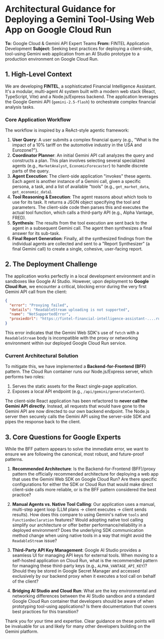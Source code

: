 # Architectural Guidance for Deploying a Gemini Tool-Using Web App on Google Cloud Run

**To:** Google Cloud & Gemini API Expert Teams
**From:** FINTEL Application Development
**Subject:** Seeking best practices for deploying a client-side, tool-using Gemini web application from an AI Studio prototype to a production environment on Google Cloud Run.

## 1. High-Level Context

We are developing **FINTEL**, a sophisticated Financial Intelligence Assistant. It's a modular, multi-agent AI system built with a modern web stack (React, TypeScript, Vite) and a Node.js/Express backend. The application leverages the Google Gemini API (`gemini-2.5-flash`) to orchestrate complex financial analysis tasks.

### Core Application Workflow

The workflow is inspired by a ReAct-style agentic framework:

1.  **User Query**: A user submits a complex financial query (e.g., "What is the impact of a 10% tariff on the automotive industry in the USA and Eurozone?").
2.  **Coordinator Planner**: An initial Gemini API call analyzes the query and constructs a plan. This plan involves selecting several specialized agents (e.g., `MarketAnalyst`, `EconomicForecaster`) to handle discrete parts of the query.
3.  **Agent Execution**: The client-side application "invokes" these agents. Each agent is another instance of a Gemini call, given a specific persona, a task, and a list of available "tools" (e.g., `get_market_data`, `get_economic_data`).
4.  **Tool Reasoning & Execution**: The agent reasons about which tools to use for its task. It returns a JSON object specifying the tool and parameters. The client-side code then parses this and executes the actual tool function, which calls a third-party API (e.g., Alpha Vantage, FRED).
5.  **Synthesis**: The results from the tool execution are sent back to the agent in a subsequent Gemini call. The agent then synthesizes a final answer for its sub-task.
6.  **Final Report Generation**: Finally, all the synthesized findings from the individual agents are collected and sent to a "Report Synthesizer" (a final Gemini call) to create a single, cohesive, user-facing report.

## 2. The Deployment Challenge

The application works perfectly in a local development environment and in sandboxes like Google AI Studio. However, upon deployment to **Google Cloud Run**, we encounter a critical, blocking error during the very first Gemini API call from the client:

```json
{
  "error": "Proxying failed",
  "details": "ReadableStream uploading is not supported",
  "name": "NotSupportedError",
  "proxiedUrl": "https://fintel-financial-intelligence-assistant-....run.app/api-proxy/v1beta/models/gemini-2.5-flash:generateContent"
}
```

This error indicates that the Gemini Web SDK's use of `fetch` with a `ReadableStream` body is incompatible with the proxy or networking environment within our deployed Google Cloud Run service.

### Current Architectural Solution

To mitigate this, we have implemented a **Backend-for-Frontend (BFF)** pattern. The Cloud Run container runs our Node.js/Express server, which performs two roles:
1.  Serves the static assets for the React single-page application.
2.  Exposes a local API endpoint (e.g., `/api/gemini/generateContent`).

The client-side React application has been refactored to **never call the Gemini API directly**. Instead, all requests that would have gone to the Gemini API are now directed to our own backend endpoint. The Node.js server then securely calls the Gemini API using the server-side SDK and pipes the response back to the client.

## 3. Core Questions for Google Experts

While the BFF pattern appears to solve the immediate error, we want to ensure we are following the canonical, most robust, and future-proof patterns.

1.  **Recommended Architecture**: Is the Backend-for-Frontend (BFF)/proxy pattern the officially recommended architecture for deploying a web app that uses the Gemini Web SDK on Google Cloud Run? Are there specific configurations for either the SDK or Cloud Run that would make direct client-side calls more reliable, or is the BFF pattern considered the best practice?

2.  **Manual Agents vs. Native Tool Calling**: Our application uses a manual, multi-step agent loop (LLM plans -> client executes -> client sends results). How does this compare to using Gemini's native `tools` and `FunctionDeclaration` features? Would adopting native tool calling simplify our architecture or offer better performance/reliability in a deployed environment? Does the underlying SDK communication method change when using native tools in a way that might avoid the `ReadableStream` issue?

3.  **Third-Party API Key Management**: Google AI Studio provides a seamless UI for managing API keys for external tools. When moving to a self-hosted application on Cloud Run, what is the recommended pattern for managing these third-party keys (e.g., `ALPHA_VANTAGE_API_KEY`)? Should they be stored in Google Secret Manager and accessed exclusively by our backend proxy when it executes a tool call on behalf of the client?

4.  **Bridging AI Studio and Cloud Run**: What are the key environmental and networking differences between the AI Studio sandbox and a standard Google Cloud Run container that developers should be aware of when prototyping tool-using applications? Is there documentation that covers best practices for this transition?

Thank you for your time and expertise. Clear guidance on these points will be invaluable for us and likely for many other developers building on the Gemini platform.
